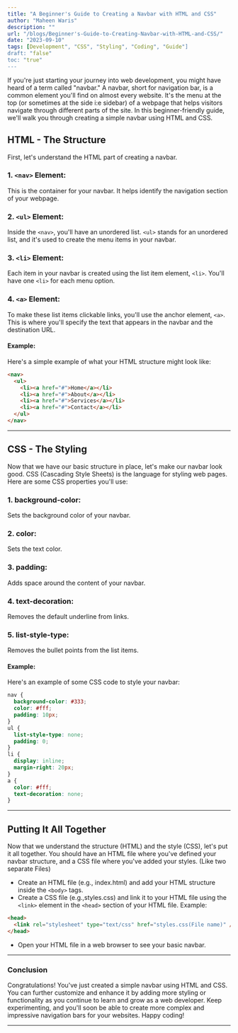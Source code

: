 ```yaml
---
title: "A Beginner's Guide to Creating a Navbar with HTML and CSS"
author: "Maheen Waris"
description: ""
url: "/blogs/Beginner's-Guide-to-Creating-Navbar-with-HTML-and-CSS/"
date: "2023-09-10"
tags: [Development", "CSS", "Styling", "Coding", "Guide"]
draft: "false"
toc: "true"
---
```


If you're just starting your journey into web development, you might have heard of a term called "navbar." A navbar, short for navigation bar, is a common element you'll find on almost every website. It's the menu at the top (or sometimes at the side i:e sidebar) of a webpage that helps visitors navigate through different parts of the site. In this beginner-friendly guide, we'll walk you through creating a simple navbar using HTML and CSS.

## HTML - The Structure

First, let's understand the HTML part of creating a navbar.

### 1. `<nav>` Element:

This is the container for your navbar. It helps identify the navigation section of your webpage.

### 2. `<ul>` Element:

Inside the `<nav>`, you'll have an unordered list. `<ul>` stands for an unordered list, and it's used to create the menu items in your navbar.

### 3. `<li>` Element:

Each item in your navbar is created using the list item element, `<li>`. You'll have one `<li>` for each menu option.

### 4. `<a>` Element:

To make these list items clickable links, you'll use the anchor element, `<a>`. This is where you'll specify the text that appears in the navbar and the destination URL.

#### Example:

Here's a simple example of what your HTML structure might look like:

```html
<nav>
  <ul>
    <li><a href="#">Home</a></li>
    <li><a href="#">About</a></li>
    <li><a href="#">Services</a></li>
    <li><a href="#">Contact</a></li>
  </ul>
</nav>
```

<hr>

## CSS - The Styling

Now that we have our basic structure in place, let's make our navbar look good. CSS (Cascading Style Sheets) is the language for styling web pages. Here are some CSS properties you'll use:

### 1. background-color:

Sets the background color of your navbar.

### 2. color:

Sets the text color.

### 3. padding:

Adds space around the content of your navbar.

### 4. text-decoration:

Removes the default underline from links.

### 5. list-style-type:

Removes the bullet points from the list items.

#### Example:

Here's an example of some CSS code to style your navbar:

```css
nav {
  background-color: #333;
  color: #fff;
  padding: 10px;
}
ul {
  list-style-type: none;
  padding: 0;
}
li {
  display: inline;
  margin-right: 20px;
}
a {
  color: #fff;
  text-decoration: none;
}
```

<hr>

## Putting It All Together

Now that we understand the structure (HTML) and the style (CSS), let's put it all together. You should have an HTML file where you've defined your navbar structure, and a CSS file where you've added your styles. (Like two separate Files)

- Create an HTML file (e.g., index.html) and add your HTML structure inside the `<body>` tags.
- Create a CSS file (e.g.,styles.css) and link it to your HTML file using the `<link>` element in the `<head>` section of your HTML file. Example:

```html
<head>
  <link rel="stylesheet" type="text/css" href="styles.css(File name)" />
</head>
```

- Open your HTML file in a web browser to see your basic navbar.

<hr>

### Conclusion

Congratulations! You've just created a simple navbar using HTML and CSS. You can further customize and enhance it by adding more styling or functionality as you continue to learn and grow as a web developer. Keep experimenting, and you'll soon be able to create more complex and impressive navigation bars for your websites. Happy coding!

---
